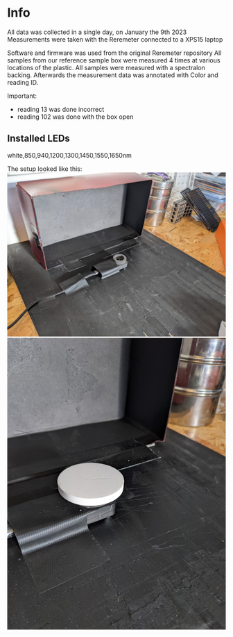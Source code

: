 # Info
All data was collected in a single day, on January the 9th 2023
Measurements were taken with the Reremeter connected to a XPS15 laptop

Software and firmware was used from the original Reremeter repository
All samples from our reference sample box were measured 4 times at various locations of the plastic. All samples were measured with a spectralon backing. Afterwards the measurement data was annotated with Color and reading ID.

Important:
- reading 13 was done incorrect
- reading 102 was done with the box open

## Installed LEDs
white,850,940,1200,1300,1450,1550,1650nm


The setup looked like this:
![setup](img/setup.jpg)
![setup](img/setup1.jpg)

